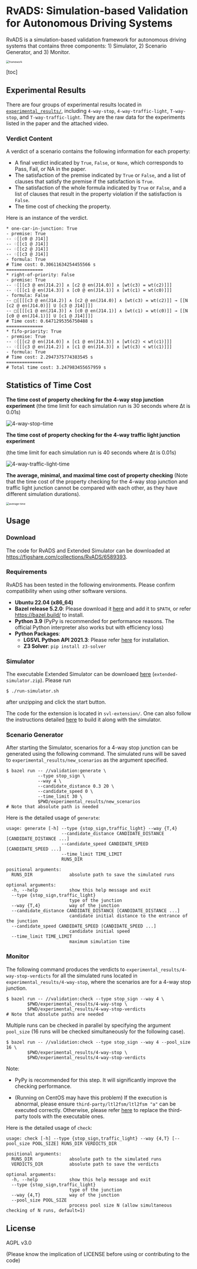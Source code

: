 # RvADS: Simulation-based Validation for Autonomous Driving Systems

RvADS is a simulation-based validation framework for autonomous driving systems that contains three components: 1) Simulator, 2) Scenario Generator, and 3) Monitor.

 <img src="images/framework.png" alt="framework" style="zoom:50%;" />

[toc]

## Experimental Results

There are four groups of experimental results located in [`experimental_results/`](./experimental_results), including `4-way-stop`, `4-way-traffic-light`, `T-way-stop`, and `T-way-traffic-light`. They are the raw data for the experiments listed in the paper and the attached video. 



### Verdict Content

A verdict of a scenario contains the following information for each property:

- A final verdict indicated by `True`, `False`, or `None`, which corresponds to Pass, Fail, or NA in the paper.
- The satisfaction of the premise indicated by `True` or `False`, and a list of clauses that satisfy the premise if the satisfaction is `True`.
- The satisfaction of the whole formula indicated by `True` or `False`, and a list of clauses that result in the property violation if the satisfaction is `False`.
- The time cost of checking the property.

Here is an instance of the verdict.

```
* one-car-in-junction: True
- premise: True
-- ♢[[c0 @ J14]]
-- ♢[[c1 @ J14]]
-- ♢[[c2 @ J14]]
-- ♢[[c3 @ J14]]
- formula: True
# Time cost: 0.30611634254455566 s
==============
* right-of-priority: False
- premise: True
-- ♢[[[c3 @ en(J14.2)] ∧ [c2 @ en(J14.0)] ∧ [wt(c3) = wt(c2)]]]
-- ♢[[[c1 @ en(J14.3)] ∧ [c0 @ en(J14.1)] ∧ [wt(c1) = wt(c0)]]]
- formula: False
-- □[[[[c3 @ en(J14.2)] ∧ [c2 @ en(J14.0)] ∧ [wt(c3) = wt(c2)]] → [[N [c2 @ en(J14.0)]] U [c3 @ J14]]]]
-- □[[[[c1 @ en(J14.3)] ∧ [c0 @ en(J14.1)] ∧ [wt(c1) = wt(c0)]] → [[N [c0 @ en(J14.1)]] U [c1 @ J14]]]]
# Time cost: 0.6471295356750488 s
==============
* fifo-priority: True
- premise: True
-- ♢[[[c2 @ en(J14.0)] ∧ [c1 @ en(J14.3)] ∧ [wt(c2) < wt(c1)]]]
-- ♢[[[c3 @ en(J14.2)] ∧ [c1 @ en(J14.3)] ∧ [wt(c3) < wt(c1)]]]
- formula: True
# Time cost: 2.2947375774383545 s
==============
# Total time cost: 3.247983455657959 s
```



## Statistics of Time Cost

**The time cost of property checking for the 4-way stop junction experiment** 
(the time limit for each simulation run is 30 seconds where Δt is 0.01s)

![4-way-stop-time](experimental_results/images/4-way-stop-time.png)



**The time cost of property checking for the 4-way traffic light junction experiment**

(the time limit for each simulation run is 40 seconds where Δt is 0.01s)

![4-way-traffic-light-time](experimental_results/images/4-way-traffic-light-time.png)



**The average, minimal, and maximal time cost of property checking**
(Note that the time cost of the property checking for the 4-way stop junction and traffic light junction cannot be compared with each other, as they have different simulation durations).

<img src="experimental_results/images/time-summary.png" alt="average-time" style="zoom: 50%;" />



## Usage

### Download

The code for RvADS and Extended Simulator can be downloaded at https://figshare.com/collections/RvADS/6589393.

### Requirements

RvADS has been tested in the following environments. Please confirm compatibility when using other software versions.

- **Ubuntu 22.04 (x86_64)**
- **Bazel release 5.2.0**: Please download it [here](https://github.com/bazelbuild/bazel/releases/tag/5.2.0) and add it to `$PATH`, or refer https://bazel.build/ to install.
- **Python 3.9** 
  (PyPy is recommended for performance reasons. The official Python interpreter also works but with  efficiency loss)
- **Python Packages**:
  - **LGSVL Python API 2021.3**: Please refer [here](https://github.com/lgsvl/PythonAPI) for installation.
  - **Z3 Solver**: `pip install z3-solver`



### Simulator

The executable Extended Simulator can be downloaed [here](https://figshare.com/collections/RvADS/6589393) (`extended-simulator.zip`). Please run

````shell
$ ./run-simulator.sh
````

after unzipping and click the start button.

The code for the extension is located in `svl-extension/`. One can also follow the instructions detailed [here](https://www.svlsimulator.com/docs/installation-guide/build-instructions/) to build it along with the simulator.



### Scenario Generator

After starting the Simulator, scenarios for a 4-way stop junction can be generated using the following command. The simulated runs will be saved to `experimental_results/new_scenarios` as the argument specified.

```shell
$ bazel run -- //validation:generate \
            --type stop_sign \
            --way 4 \
            --candidate_distance 0.3 20 \
            --candidate_speed 0 \
            --time_limit 30 \
            $PWD/experimental_results/new_scenarios
# Note that absolute path is needed
```



Here is the detailed usage of  `generate`:

```
usage: generate [-h] --type {stop_sign,traffic_light} --way {T,4} 
                     --candidate_distance CANDIDATE_DISTANCE [CANDIDATE_DISTANCE ...] 
                     --candidate_speed CANDIDATE_SPEED [CANDIDATE_SPEED ...]
                     --time_limit TIME_LIMIT
                     RUNS_DIR

positional arguments:
  RUNS_DIR              absolute path to save the simulated runs

optional arguments:
  -h, --help            show this help message and exit
  --type {stop_sign,traffic_light}
                        type of the junction
  --way {T,4}           way of the junction
  --candidate_distance CANDIDATE_DISTANCE [CANDIDATE_DISTANCE ...]
                        candidate initial distance to the entrance of the junction
  --candidate_speed CANDIDATE_SPEED [CANDIDATE_SPEED ...]
                        candidate initial speed
  --time_limit TIME_LIMIT
                        maximum simulation time
```



### Monitor

The following command produces the verdicts to `experimental_results/4-way-stop-verdicts` for all the simulated runs located in `experimental_results/4-way-stop`, where the scenarios are for a 4-way stop junction.

```shell
$ bazel run -- //validation:check --type stop_sign --way 4 \
        $PWD/experimental_results/4-way-stop \
        $PWD/experimental_results/4-way-stop-verdicts
# Note that absolute paths are needed
```

Multiple runs can be checked in parallel by specifying the argument `pool_size` 
(16 runs will be checked simultaneously for the following case).

```shell
$ bazel run -- //validation:check --type stop_sign --way 4 --pool_size 16 \
        $PWD/experimental_results/4-way-stop \
        $PWD/experimental_results/4-way-stop-verdicts
```

Note:

- PyPy is recommended for this step. It will significantly improve the checking performance.

- (Running on CentOS may have this problem) If the execution is abnormal, please ensure `third-party/ltl2fsm/ltl2fsm "a"` can be executed correctly. Otherwise, please refer [here](https://ltl3tools.sourceforge.net/) to replace the third-party tools with the executable ones.



Here is the detailed usage of `check`:

```
usage: check [-h] --type {stop_sign,traffic_light} --way {4,T} [--pool_size POOL_SIZE] RUNS_DIR VERDICTS_DIR

positional arguments:
  RUNS_DIR              absolute path to the simulated runs
  VERDICTS_DIR          absolute path to save the verdicts

optional arguments:
  -h, --help            show this help message and exit
  --type {stop_sign,traffic_light}
                        type of the junction
  --way {4,T}           way of the junction
  --pool_size POOL_SIZE
                        process pool size N (allow simultaneous checking of N runs, default=1)
```



## License

AGPL v3.0

(Please know the implication of LICENSE before using or contributing to the code)

